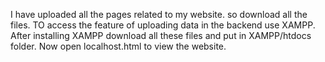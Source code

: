I have uploaded all the pages related to my website.
so download all the files.
TO access the feature of uploading data in the backend use XAMPP.
After installing XAMPP download all these files and put in XAMPP/htdocs folder.
Now open localhost.html to view the website.

